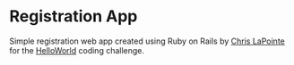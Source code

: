 # Registration App

Simple registration web app created using Ruby on Rails by [Chris LaPointe](http://www.clapointedev.com) for the [HelloWorld](http://www.helloworld.com) coding challenge.